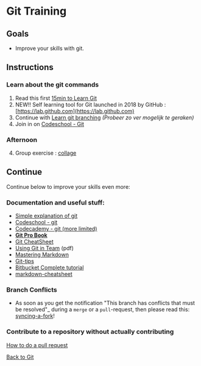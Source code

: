# Git Training

## Goals

- Improve your skills with git.


## Instructions

### Learn about the git commands
1. Read this first [15min to Learn Git](https://guides.github.com/introduction/git-handbook/)
2. NEW!! Self learning tool for Git launched in 2018 by GitHub : [https://lab.github.com](https://lab.github.com)
2. Continue with [Learn git branching](http://learngitbranching.js.org) _(Probeer zo ver mogelijk te geraken)_
3. Join in on [Codeschool - Git ](https://www.codeschool.com/learn/git)

### Afternoon
4. Group exercise : [collage]()


## Continue
Continue below to improve your skills even more:

### Documentation and useful stuff:
* [Simple explanation of git](http://rogerdudler.github.io/git-guide/index.nl.html)
* [Codeschool - git ](https://www.codeschool.com/learn/git)
* [Codecademy - git (more limited)](https://www.codecademy.com/courses/learn-git/lessons/git-workflow/exercises/hello-git)
* **[Git Pro Book](http://git-scm.com/book/en/v2)**
* [Git CheatSheet](https://services.github.com/on-demand/downloads/github-git-cheat-sheet.pdf)
* [Using Git in Team](01-GIT/documentation/git_2.pdf) (pdf)
* [Mastering Markdown](https://guides.github.com/features/mastering-markdown/)
* [Git-tips](https://github.com/git-tips/tips)
* [Bitbucket Complete tutorial](https://www.atlassian.com/git/tutorials/learn-git-with-bitbucket-cloud)
* [markdown-cheatsheet](https://guides.github.com/pdfs/markdown-cheatsheet-online.pdf)

### Branch Conflicts

* As soon as you get the notification "This branch has conflicts that must be resolved"_ during a `merge` or a `pull`-request, 
then please read this: [syncing-a-fork](https://help.github.com/articles/syncing-a-fork/)!

### Contribute to a repository without actually contributing

[How to do a pull request](https://services.github.com/on-demand/intro-to-github/create-pull-request)

[Back to Git](./)

